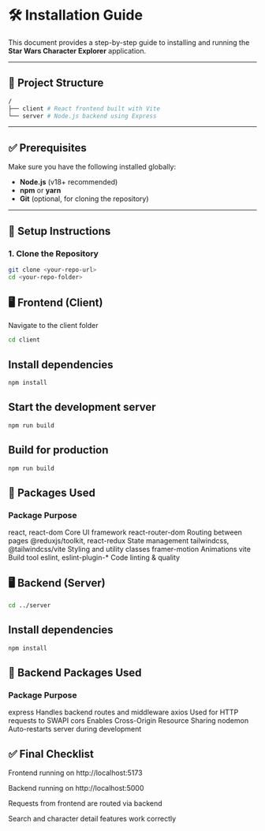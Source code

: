 # 🛠 Installation Guide

This document provides a step-by-step guide to installing and running the **Star Wars Character Explorer** application.

---

## 📁 Project Structure

```bash
/
├── client # React frontend built with Vite
└── server # Node.js backend using Express
```

---

## ✅ Prerequisites

Make sure you have the following installed globally:

- **Node.js** (v18+ recommended)
- **npm** or **yarn**
- **Git** (optional, for cloning the repository)

---

## 🚀 Setup Instructions

### 1. Clone the Repository

```bash
git clone <your-repo-url>
cd <your-repo-folder>
```

## 🖥️ Frontend (Client)

Navigate to the client folder

```bash
cd client
```

## Install dependencies

```bash
npm install

```

## Start the development server

```bash
npm run build

```

## Build for production

```bash
npm run build
```
## 🧱 Packages Used
### Package	                         Purpose
react, react-dom	             Core UI framework
react-router-dom	              Routing between pages
@reduxjs/toolkit, react-redux	     State management
tailwindcss, @tailwindcss/vite	   Styling and utility classes
framer-motion	                        Animations
vite	                                Build tool
eslint, eslint-plugin-*	           Code linting & quality

## 🖥️ Backend (Server)

```bash
cd ../server

```

## Install dependencies

```bash
npm install

```

## 🔌 Backend Packages Used
### Package	                        Purpose
express	                      Handles backend routes and middleware
axios                        	Used for HTTP requests to SWAPI
cors	                 Enables Cross-Origin Resource Sharing
nodemon	                      Auto-restarts server during development

## ✅ Final Checklist
 Frontend running on http://localhost:5173

 Backend running on http://localhost:5000

 Requests from frontend are routed via backend

 Search and character detail features work correctly